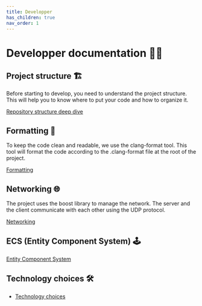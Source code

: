 ```yaml
---
title: Developper
has_children: true
nav_order: 1
---
```

# Developper documentation 🧑‍💻

## Project structure 🏗️

Before starting to develop, you need to understand the project structure. This will help you to know where to put your code and how to organize it.

[Repository structure deep dive](./repository_structure/repository_structure.md)

## Formatting 📝

To keep the code clean and readable, we use the clang-format tool. This tool will format the code according to the .clang-format file at the root of the project.

[Formatting](./formatting/formatting.md)

## Networking 🌐

The project uses the boost library to manage the network. The server and the client communicate with each other using the UDP protocol.

[Networking](./networking/networking.md)

## ECS (Entity Component System) 🕹️

[Entity Component System](./ecs/ecs.md)

## Technology choices 🛠️

- [Technology choices](./technology_choices/technology_choices.md)